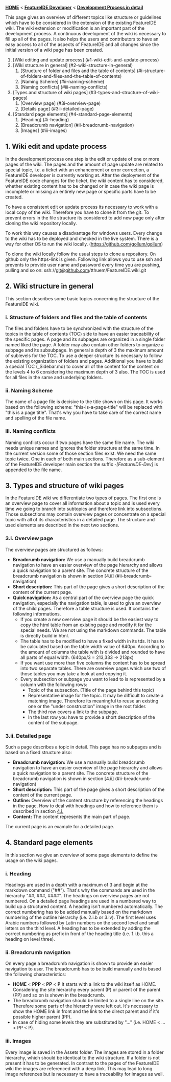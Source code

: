 <!-- Breadcrumb -->
[**HOME**](https://github.com/tthuem/FeatureIDE/wiki) < [**FeatureIDE Developer**](https://github.com/tthuem/FeatureIDE/wiki/FeatureIDE-Developer) < [**Development Process in detail**](https://github.com/tthuem/FeatureIDE/wiki/Development-Process-in-detail)

<!-- Introduction -->
This page gives an overview of different topics like structure or guidelines which have to be considered in the extension of the existing FeatureIDE wiki. The wiki extension or modification is an important part of the development process. A continuous development of the wiki is necessary to fill up all of the pages. It also helps the users and contributors to have an easy access to all of the aspects of FeatureIDE and all changes since the initial version of a wiki page has been created.

<!-- Outline -->
1. [Wiki editing and  update process] (#1-wiki-edit-and-update-process)
2. [Wiki structure in general] (#2-wiki-structure-in-general)
	1. [Structure of folder and files and the table of contents] (#i-structure-of-folders-and-files-and-the-table-of-contents)
	2. [Naming Scheme] (#ii-naming-scheme)
	3. [Naming conflicts] (#iii-naming-conflicts)
3. [Types and structure of wiki pages] (#3-types-and-structure-of-wiki-pages)
	1. [Overview page] (#3i-overview-page)
	2. [Details page] (#3ii-detailed-page)
4. [Standard page elements] (#4-standard-page-elements)
	1. [Heading] (#i-heading)
	2. [Breadcrumb navigation] (#ii-breadcrumb-navigation)
	3. [Images] (#iii-images)


<!-- Content -->
## 1. Wiki edit and update process
In the development process one step is the edit or update of one or more pages of the wiki. The pages and the amount of page update are related to special topic, i.e. a ticket with an enhancement or error correction, a FeatureIDE developer is currently working at. After the deployment of the FeatureIDE code changes for the ticket, the wiki content has to considered, whether existing content has to be changed or in case the wiki page is incomplete or missing an entirely new page or specific parts have to be created.

To have a consistent edit or update process its necessary to work with a local copy of the wiki. Therefore you have to clone it from the git. To prevent errors in the file structure its considered to add new page only after cloning the wiki repository locally. 

To work this way causes a disadvantage for windows users. Every change to the wiki has to be deployed and checked in the live system. There is a way for other OS to run the wiki locally. (https://github.com/gollum/gollum)

To clone the wiki locally follow the usual steps to clone a repository. On github only the https-link is given. 
Following link allows you to use ssh and prevents to provide user name and password every time you are pushing, pulling and so on:
ssh://git@github.com/tthuem/FeatureIDE.wiki.git

## 2. Wiki structure in general
This section describes some basic topics concerning the structure of the FeatureIDE wiki.
### i. Structure of folders and files and the table of contents
The files and folders have to be synchronized with the structure of the topics in the table of contents (TOC) side to have an easier traceability of the specific pages. A page and its subpages are organized in a single folder named liked the page. A folder may also contain other folders to organize a subpage and its subsubpage. In general a depth of 3 the maximum amount of sublevels for the TOC. To use a deeper structure its necessary to follow the existing organization of folders and pages. Additional you have to build a special TOC (_Sidebar.md) to cover all of the content for the content on the levels 4 to 6 considering the maximum depth of 3 also. The TOC is used for all files in the same and underlying folders.

### ii. Naming Scheme
The name of a page file is decisive to the title shown on this page. It works based on the following scheme: "this-is-a-page-title" will be replaced with "this is a page title". That's why you have to take care of the correct name and spelling of the file name. 

### iii. Naming conflicts
Naming conflicts occur if two pages have the same file name. The wiki needs unique names and ignores the folder structure at the same time. In the current version some of those section files exist. We need the same topic twice. One in each of both main sections. Therefore as a sub-element of the FeatureIDE developer main section the suffix *-[FeatureIDE-Dev]* is appended to the file name.

## 3. Types and structure of wiki pages
In the FeatureIDE wiki we differentiate two types of pages. The first one is an overview page to cover all information about a topic and is used every time we going to branch into subtopics and therefore link into subsections. Those subsections may contain overview pages or concentrate on a special topic with all of its characteristics in a detailed page. The structure and used elements are described in the next two sections.

### 3.i. Overview page
The overview pages are structured as follows:
* **Breadcrumb navigation:**  We use a manually build breadcrumb navigation to have an easier overview of the page hierarchy and allows a quick navigation to a parent site. The concrete structure of the breadcrumb navigation is shown in section [4.ii] (#ii-breadcrumb-navigation)
* **Short description:** This part of the page gives a short description of the content of the current page.
* **Quick navigation:** As a central part of the overview page the quick navigation, especially the navigation table, is used to give an overview of the child pages. Therefore a table structure is used. It contains the following informations.
  * If you create a new overview page it should be the easiest way to copy the html table from an existing page and modify it for the special needs. We are not using the markdown commands. The table is directly build in html.
  * The table has to be modified to have a fixed width in its tds. It has to be calculated based on the table width value of 640px. According to the amount of columns the table with is divided and rounded to have all parts of equal width. (640px/3 = 213,333 -> 213px)
  * If you want use more than five columns the content has to be spread into two separate tables. There are overview pages which use two of those tables you may take a look at and copying it.
  * Every subsection or subpage you want to lead to is represented by a column with the following rows:
    * Topic of the subsection. (Title of the page behind this topic)
	* Representative image for the topic. It may be difficult to create a matching image. Therefore its meaningful to reuse an existing one or the "under construction" image in the root folder.
	* The third row covers a link to the subpage.
	* In the last row you have to provide a short description of the content of the subpage.
	
### 3.ii. Detailed page
Such a page describes a topic in detail. This page has no subpages and is based on a fixed structure also:
* **Breadcrumb navigation:**  We use a manually build breadcrumb navigation to have an easier overview of the page hierarchy and allows a quick navigation to a parent site. The concrete structure of the breadcrumb navigation is shown in section [4.ii] (#ii-breadcrumb-navigation)
* **Short description:** This part of the page gives a short description of the content of the current page.
* **Outline:** Overview of the content structure by referencing the headings in the page. How to deal with headings and how to reference them is described in section [4.i.](#i-heading)
* **Content:** The content represents the main part of page.

The current page is an example for a detailed page.

## 4. Standard page elements
In this section we give an overview of some page elements to define the usage on the wiki pages.

### i. Heading
Headings are used in a depth with a maximum of 3 and begin at the markdown command ("##"). That's why the commands are used in the hierarchy "##, ###, ####". The headings on overview pages are not numbered. On a detailed page headings are used in a numbered way to build up a structured content. A heading isn't numbered automatically. 
The correct numbering has to be added manually based on the markdown numbering of the outline hierarchy (i.e. 2.i.b or 3.iv). The first level uses Arabic numbers followed by Latin numbers on the second level and small letters on the third level. 
A heading has to be extended by adding the correct numbering as prefix in front of the heading title (i.e. 1.i.b. this a heading on level three).

### ii. Breadcrumb navigation
On every page a breadcrumb navigation is shown to provide an easier navigation to user. The breadcrumb has to be build manually and is based the following characteristics:
* **HOME** < **PPP** < **PP** < **P** It starts with a link to the wiki itself as HOME. Considering the site hierarchy every parent (P) or parent of the parent (PP) and so on is shown in the breadcrumb. 
* The breadcrumb navigation should be limited to a single line on the site. Therefore some parts of the hierarchy were left out. It's necessary to show the HOME link in front and the link to the direct parent and if it's possible higher parent (PP). 
* In case of hiding some levels they are substituted by "..." (i.e. HOME < ... < PP < P).

### iii. Images
Every image is saved in the Assets folder. The images are stored in a folder hierarchy, which should be identical to the wiki structure. If a folder is not present it has to be generated. In contrast to the pages of the FeatureIDE wiki the images are referenced with a deep link. This may lead to long image references but is necessary to have a traceability for images as well.



